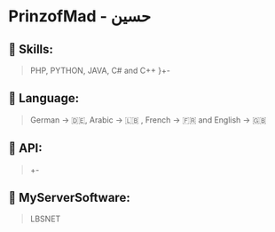 # **PrinzofMad - حسين**

## 🚀 Skills:

> PHP, PYTHON, JAVA, C# and C++ }+-

## 📒 Language:

> German -> 🇩🇪, Arabic -> 🇱🇧 , French -> 🇫🇷 and English -> 🇬🇧

## 🎲 API:
> +-

## 🧩 MyServerSoftware:
> LBSNET
